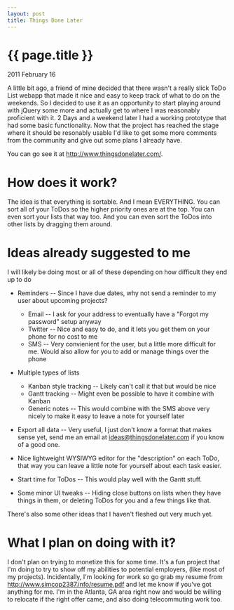 ```yaml
---
layout: post
title: Things Done Later
---
```


{{ page.title }}
================

<p class="meta">2011 February 16</p>

A little bit ago, a friend of mine decided that there wasn't a really slick ToDo List webapp that made it nice and easy to keep track of what to do on the weekends.
So I decided to use it as an opportunity to start playing around with jQuery some more and actually get to where I was reasonably proficient with it.  2 Days and a weekend later I had a working prototype that had some basic functionality.
Now that the project has reached the stage where it should be resonably usable I'd like to get some more comments from the community and give out some plans I already have.

You can go see it at <a href="http://www.thingsdonelater.com/">http://www.thingsdonelater.com/</a>.


How does it work?
=================

The idea is that everything is sortable.  And I mean EVERYTHING.  You can sort all of your ToDos so the higher priority ones are at the top.  You can even sort your lists that way too.
And you can even sort the ToDos into other lists by dragging them around.


Ideas already suggested to me
=============================

I will likely be doing most or all of these depending on how difficult they end up to do

* Reminders -- Since I have due dates, why not send a reminder to my user about upcoming projects?
    * Email -- I ask for your address to eventually have a "Forgot my password" setup anyway
    * Twitter -- Nice and easy to do, and it lets you get them on your phone for no cost to me
    * SMS -- Very convienient for the user, but a little more difficult for me.  Would also allow for you to add or manage things over the phone

* Multiple types of lists
    * Kanban style tracking -- Likely can't call it that but would be nice
    * Gantt tracking -- Might even be possible to have it combine with Kanban
    * Generic notes -- This would combine with the SMS above very nicely to make it easy to leave a note for yourself later

* Export all data -- Very useful, I just don't know a format that makes sense yet, send me an email at ideas@thingsdonelater.com if you know of a good one.
* Nice lightweight WYSIWYG editor for the "description" on each ToDo, that way you can leave a little note for yourself about each task easier.
* Start time for ToDos -- This would play well with the Gantt stuff.
* Some minor UI tweaks -- Hiding close buttons on lists when they have things in them, or deleting ToDos for you and a few things like that.

There's also some other ideas that I haven't fleshed out very much yet.

What I plan on doing with it?
=============================

I don't plan on trying to monetize this for some time.  It's a fun project that I'm doing to try to show off my abilities to potential employers, (like most of my projects).  Incidentally, I'm looking for work so go grab my resume from http://www.simcop2387.info/resume.pdf and let me know if you've got anything for me.  I'm in the Atlanta, GA area right now and would be willing to relocate if the right offer came, and also doing telecommuting work too.
